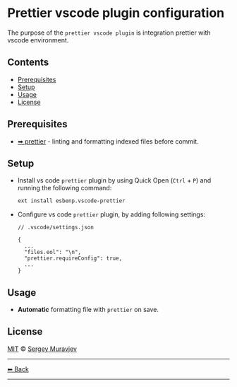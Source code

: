# Prettier vscode plugin configuration

The purpose of the `prettier vscode plugin` is integration prettier with vscode environment.

## Contents

- [Prerequisites](#prerequisites)
- [Setup](#setup)
- [Usage](#usage)
- [License](#license)

## Prerequisites

- [➡ prettier](../../packages/prettier/README.md) - linting and formatting indexed files before commit.

## Setup

- Install vs code `prettier` plugin by using Quick Open (`Ctrl` + `P`) and running the following command:

  ```sh
  ext install esbenp.vscode-prettier
  ```

- Configure vs code `prettier` plugin, by adding following settings:

  ```jsonc
  // .vscode/settings.json

  {
    ...
    "files.eol": "\n",
    "prettier.requireConfig": true,
    ...
  }
  ```

## Usage

- **Automatic** formatting file with `prettier` on save.

## License

[MIT](../../LICENSE) © [Sergey Muravjev](https://github.com/muravjev)

---

[⬅ Back](../../README.md)

---
